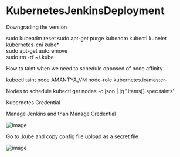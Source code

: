 # KubernetesJenkinsDeployment

Downgrading the version

sudo kubeadm reset
sudo apt-get purge kubeadm kubectl kubelet kubernetes-cni kube*  
sudo apt-get autoremove  
sudo rm -rf ~/.kube


How to taint when we need to schedule opposed of node affinity 

kubectl taint node AMANTYA_VM node-role.kubernetes.io/master-

Nodes to schedule 
kubectl get nodes -o json | jq '.items[].spec.taints'

Kubernetes Credential 

Manage Jenkins and than Manage Credential 

![image](https://user-images.githubusercontent.com/103022040/210328347-859d5a39-4a11-4e32-9a85-6b202f247d7e.png)

Go to .kube and  copy config file  upload as a secret file 

![image](https://user-images.githubusercontent.com/103022040/210328596-3fe9d666-5fb0-46d7-9d39-b7c8c04c4f62.png)






